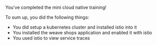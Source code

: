 You've completed the mini cloud native training!

To sum up, you did the following things:

* You did setup a kubernetes cluster and installed istio into it
* You installed the weave shops application and enabled it with istio
* You used istio to view service traces


